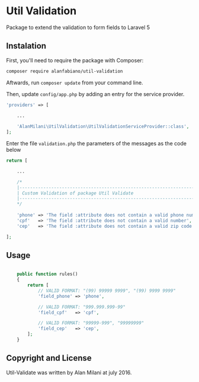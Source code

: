 # Util Validation

Package to extend the validation to form fields to Laravel 5



## Instalation

First, you'll need to require the package with Composer:

```sh
composer require alanfabiano/util-validation
```

Aftwards, run `composer update` from your command line.

Then, update `config/app.php` by adding an entry for the service provider.

```php
'providers' => [
	
	...

	'AlanMilani\UtilValidation\UtilValidationServiceProvider::class',
];
```

Enter the file `validation.php` the parameters of the messages as the code below

```php
return [

	...

	/*
    |--------------------------------------------------------------------------
    | Custom Validation of package Util Validate
    |--------------------------------------------------------------------------
    */
	
	'phone' => 'The field :attribute does not contain a valid phone number',
	'cpf'   => 'The field :attribute does not contain a valid number',
	'cep'   => 'The field :attribute does not contain a valid zip code',

];
```




## Usage

```php

	public function rules()
	{
    	return [
    		// VALID FORMAT: "(99) 99999 9999", "(99) 9999 9999"
    		'field_phone' => 'phone',

    		// VALID FORMAT: "999.999.999-99"
    		'field_cpf'   => 'cpf',

    		// VALID FORMAT: "99999-999", "99999999"
    		'field_cep'   => 'cep',
    	];
    }
```

## Copyright and License

Util-Validate was written by Alan Milani at july 2016.

